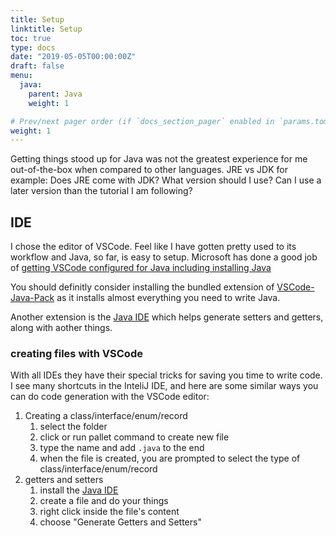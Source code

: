 ```yaml
---
title: Setup
linktitle: Setup
toc: true
type: docs
date: "2019-05-05T00:00:00Z"
draft: false
menu:
  java:
    parent: Java
    weight: 1

# Prev/next pager order (if `docs_section_pager` enabled in `params.toml`)
weight: 1
---
```


Getting things stood up for Java was not the greatest experience for me
out-of-the-box when compared to other languages. JRE vs JDK for example:
Does JRE come with JDK? What version should I use? Can I use a later version
than the tutorial I am following?

## IDE

I chose the editor of VSCode. Feel like I have gotten pretty used to its workflow and Java, so far, is easy to setup.
Microsoft has done a good job of [getting VSCode configured for Java including installing Java](https://code.visualstudio.com/docs/languages/java)

You should definitly consider installing the bundled extension of
[VSCode-Java-Pack](https://marketplace.visualstudio.com/items?itemName=vscjava.vscode-java-pack)
as it installs almost everything you need to write Java.

Another extension is the [Java IDE](https://marketplace.visualstudio.com/items?itemName=YouMayCallMeV.vscode-java-saber)
which helps generate setters and getters, along with aother things.

### creating files with VSCode

With all IDEs they have their special tricks for saving you time to write code. I see many shortcuts in the InteliJ IDE, and here
are some similar ways you can do code generation with the VSCode editor:

1. Creating a class/interface/enum/record
   1. select the folder
   2. click or run pallet command to create new file
   3. type the name and add `.java` to the end
   4. when the file is created, you are prompted to select the type of class/interface/enum/record
2. getters and setters
   1. install the [Java IDE](https://marketplace.visualstudio.com/items?itemName=YouMayCallMeV.vscode-java-saber)
   2. create a file and do your things
   3. right click inside the file's content
   4. choose "Generate Getters and Setters"
